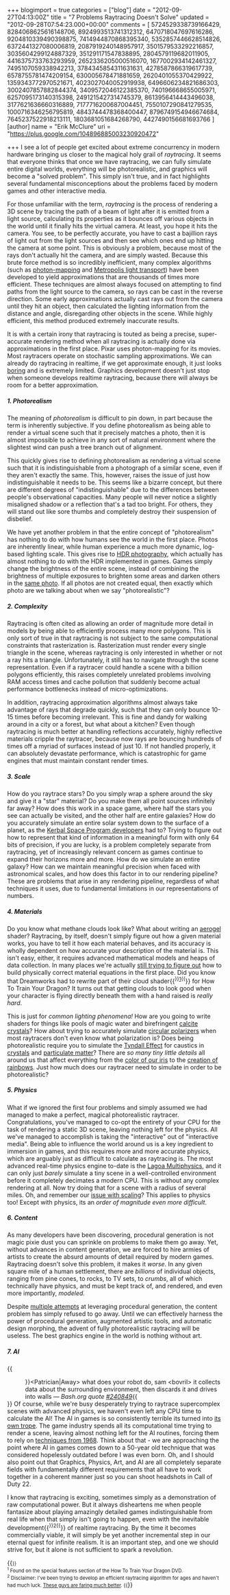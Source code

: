 +++
blogimport = true
categories = ["blog"]
date = "2012-09-27T04:13:00Z"
title = "7 Problems Raytracing Doesn't Solve"
updated = "2012-09-28T07:54:23.000+00:00"
comments = [ 5724529338739166429, 8284068625616148706, 8924993513741312312, 6470718047697616286, 9204810339490398875, 7414944870868395340, 5352857446628514826, 6372441327080006819, 2087919240148957917, 3501579533292216857, 3035604299124887329, 351291171547838895, 2804579119682011905, 4416375733763293959, 2652336205000516070, 1677002934142461327, 7495107059338942213, 3784345854311631631, 4278587866319617739, 6578755781474209154, 630005678471881659, 2620401055370429922, 1359343772970521671, 4023027040052919938, 6496606234821686303, 3002407857882844374, 3409572046122385370, 740196668655005971, 6257095173140315398, 2491215427314745379, 8613956414443496038, 3177621636660316889, 7177716200687004451, 7550107290841279535, 1000716346256795819, 4843744478368400447, 8796749154946674684, 7645237522918213111, 1803681051684268790, 4427490156681693766 ]
[author]
name = "Erik McClure"
uri = "https://plus.google.com/104896885003230920472"

+++
I see a lot of people get excited about extreme concurrency in modern hardware bringing us closer to the magical holy grail of *raytracing*. It seems that everyone thinks that once we have raytracing, we can fully simulate entire digital worlds, everything will be photorealistic, and graphics will become a "solved problem". This simply isn't true, and in fact highlights several fundamental misconceptions about the problems faced by modern games and other interactive media.

For those unfamiliar with the term, *raytracing* is the process of rendering a 3D scene by tracing the path of a beam of light after it is emitted from a light source, calculating its properties as it bounces off various objects in the world until it finally hits the virtual camera. At least, you hope it hits the camera. You see, to be perfectly accurate, you have to cast a bajillion rays of light out from the light sources and then see which ones end up hitting the camera at some point. This is obviously a problem, because most of the rays don't actually hit the camera, and are simply wasted. Because this brute force method is so incredibly inefficient, many complex algorithms (such as [photon-mapping](http://en.wikipedia.org/wiki/Photon_mapping) and [Metropolis light transport](http://en.wikipedia.org/wiki/Metropolis_light_transport)) have been developed to yield approximations that are thousands of times more efficient. These techniques are almost always focused on attempting to find paths from the light source to the camera, so rays can be cast in the reverse direction. Some early approximations actually cast rays out from the camera until they hit an object, then calculated the lighting information from the distance and angle, disregarding other objects in the scene. While highly efficient, this method produced extremely inaccurate results.

It is with a certain irony that raytracing is touted as being a precise, super-accurate rendering method when all raytracing is actually done via approximations in the first place. Pixar uses photon-mapping for its movies. Most raytracers operate on stochastic sampling approximations. We can already do raytracing in realtime, if we get approximate enough, it just looks [boring](http://www.youtube.com/watch?v=h5mRRElXy-w&t=0m50s) and is extremely limited. Graphics development doesn't just stop when someone develops realtime raytracing, because there will always be room for a better approximation.

##### 1. Photorealism
The meaning of *photorealism* is difficult to pin down, in part because the term is inherently subjective. If you define photorealism as being able to render a virtual scene such that it precisely matches a photo, then it is almost impossible to achieve in any sort of natural environment where the slightest wind can push a tree branch out of alignment.

This quickly gives rise to defining photorealism as rendering a virtual scene such that it is indistinguishable from a photograph of a similar scene, even if they aren't exactly the same. This, however, raises the issue of just how indistinguishable it needs to be. This seems like a bizarre concept, but there are different degrees of "indistinguishable" due to the differences between people's observational capacities. Many people will never notice a slightly misaligned shadow or a reflection that's a tad too bright. For others, they will stand out like sore thumbs and completely destroy their suspension of disbelief.

We have yet another problem in that the entire concept of "photorealism" has nothing to do with how humans see the world in the first place. Photos are inherently linear, while human experience a much more dynamic, log-based lighting scale. This gives rise to [HDR photography](http://en.wikipedia.org/wiki/High_dynamic_range_imaging), which actually has almost nothing to do with the HDR implemented in games. Games simply change the brightness of the entire scene, instead of combining the brightness of multiple exposures to brighten some areas and darken others in the [same photo](http://en.wikipedia.org/wiki/File:BrnoSunsetHDRExampleByIgor.jpg). If all photos are not created equal, then exactly which photo are we talking about when we say "photorealistic"?

##### 2. Complexity
Raytracing is often cited as allowing an order of magnitude more detail in models by being able to efficiently process many more polygons. This is only sort of true in that raytracing is not subject to the same computational constraints that rasterization is. Rasterization must render every single triangle in the scene, whereas raytracing is only interested in whether or not a ray hits a triangle. Unfortunately, it still has to navigate through the scene representation. Even if a raytracer could handle a scene with a billion polygons efficiently, this raises completely unrelated problems involving RAM access times and cache pollution that suddenly become actual performance bottlenecks instead of micro-optimizations.

In addition, raytracing approximation algorithms almost always take advantage of rays that degrade quickly, such that they can only bounce 10-15 times before becoming irrelevant. This is fine and dandy for walking around in a city or a forest, but what about a kitchen? Even though raytracing is much better at handling reflections accurately, highly reflective materials cripple the raytracer, because now rays are bouncing hundreds of times off a myriad of surfaces instead of just 10. If not handled properly, it can absolutely devastate performance, which is catastrophic for game engines that must maintain constant render times.

##### 3. Scale
How do you raytrace stars? Do you simply wrap a sphere around the sky and give it a "star" material? Do you make them all point sources infinitely far away? How does this work in a space game, where half the stars you see can actually be visited, and the other half are entire galaxies? How do you accurately simulate an entire solar system down to the surface of a planet, as the [Kerbal Space Program developers](http://kerbalspaceprogram.com/forum/entry.php/54-Scaled-Space-Now-with-100-more-Floating-Origin%21) had to? Trying to figure out how to represent that kind of information in a meaningful form with only 64 bits of precision, if you are lucky, is a problem completely separate from raytracing, yet of increasingly relevant concern as games continue to expand their horizons more and more. How do we simulate an entire galaxy? How can we maintain meaningful precision when faced with astronomical scales, and how does this factor in to our rendering pipeline? These are problems that arise in any rendering pipeline, regardless of what techniques it uses, due to fundamental limitations in our representations of numbers.

##### 4. Materials
Do you know what methane clouds look like? What about writing an [aerogel](http://en.wikipedia.org/wiki/File:Aerogel_nasa.jpg) shader? Raytracing, by itself, doesn't simply figure out how a given material works, you have to tell it how each material behaves, and its accuracy is wholly dependent on how accurate your description of the material is. This isn't easy, either, it requires advanced mathematical models and heaps of data collection. In many places we're actually [still trying to figure out](http://blog.selfshadow.com/publications/s2012-shading-course/) how to build physically correct material equations in the first place. Did you know that Dreamworks had to rewrite part of their cloud shader{{<sup>}}<a href="#r1">1</a>{{</sup>}} for How To Train Your Dragon? It turns out that getting clouds to look good when your character is flying directly beneath them with a hand raised is *really hard*. 

This is just for *common lighting phenomena!* How are you going to write shaders for things like pools of magic water and birefringent [calcite crystals](http://en.wikipedia.org/wiki/Birefringence)? How about trying to accurately simulate [circular polarizers](http://en.wikipedia.org/wiki/File:CircularPolarizer.jpg) when most raytracers don't even know what polarization is? Does being photorealistic require you to simulate the [Tyndall Effect](http://en.wikipedia.org/wiki/Tyndall_effect) for caustics in [crystals](http://en.wikipedia.org/wiki/File:Why_is_the_sky_blue.jpg) and [particulate matter](http://en.wikipedia.org/wiki/File:WaterAndFlourSuspensionLiquid.jpg)? There are *so many tiny little details* all around us that affect everything from the [color of our iris](http://en.wikipedia.org/wiki/Tyndall_scattering#Blue_irises) to the [creation of rainbows](http://en.wikipedia.org/wiki/Rainbow#Number_of_colours_in_spectrum_or_rainbow). Just how much does our raytracer need to simulate in order to be photorealistic?

##### 5. Physics
What if we ignored the first four problems and simply assumed we had managed to make a perfect, magical photorealistic raytracer. Congratulations, you've managed to co-opt the entirety of your CPU for the task of rendering a static 3D scene, leaving nothing left for the physics. All we've managed to accomplish is taking the "interactive" out of "interactive media". Being able to influence the world around us is a key ingredient to immersion in games, and this requires more and more accurate physics, which are arguably just as difficult to calculate as raytracing is. The most advanced real-time physics engine to-date is the [Lagoa Multiphysics](http://www.gameranx.com/updates/id/707/article/mind-blowing-physics-engine-demonstration/), and it can only just *barely* simulate a tiny scene in a well-controlled environment before it completely decimates a modern CPU. This is without any complex rendering at all. Now try doing that for a scene with a radius of several miles. Oh, and remember our [issue with scaling](#h3)? This applies to physics too! Except with physics, its an *order of magnitude even more difficult*.

##### 6. Content
As many developers have been discovering, procedural generation is not magic pixie dust you can sprinkle on problems to make them go away. Yet, without advances in content generation, we are forced to hire armies of artists to create the absurd amounts of detail required by modern games. Raytracing doesn't solve this problem, it makes it *worse*. In any given square mile of a human settlement, there are *billions* of individual objects, ranging from pine cones, to rocks, to TV sets, to *crumbs*, all of which technically have physics, and must be kept track of, and rendered, and even more importantly, *modeled*.

Despite [multiple attempts](http://en.wikipedia.org/wiki/Spore) at leveraging procedural generation, the content problem has simply refused to go away. Until we can effectively harness the power of procedural generation, augmented artistic tools, and automatic design morphing, the advent of fully photorealistic raytracing will be useless. The best graphics engine in the world is nothing without art.

##### 7. AI

{{<div style="margin-left:3em">}}&lt;Patrician|Away&gt; what does your robot do, sam 
&lt;bovril&gt; it collects data about the surrounding environment, then discards it and drives into walls 
— <i>Bash.org quote [#240849](http://bash.org/?240849)</i>{{</div>}}
Of course, while we're busy desperately trying to raytrace supercomplex scenes with advanced physics, we haven't even left any CPU time to calculate the AI! The AI in games is so consistently terrible its turned into [its own trope](http://tvtropes.org/pmwiki/pmwiki.php/Main/ArtificialStupidity). The game industry spends all its computational time trying to render a scene, leaving almost nothing left for the AI routines, forcing them to rely on [techniques from 1968](http://en.wikipedia.org/wiki/A*_search_algorithm). Think about that - we are approaching the point where AI in games comes down to a 50-year old technique that was considered hopelessly outdated before I was even born. Oh, and I should also point out that Graphics, Physics, Art, and AI are all completely separate fields with fundamentally different requirements that all have to work together in a coherent manner just so you can shoot headshots in Call of Duty 22.

I know that raytracing is exciting, sometimes simply as a demonstration of raw computational power. But it always disheartens me when people fantasize about playing amazingly detailed games indistinguishable from real life when that simply isn't going to happen, even with the inevitable development{{<sup>}}2{{</sup>}} of realtime raytracing. By the time it becomes commercially viable, it will simply be yet another incremental step in our eternal quest for infinite realism. It is an important step, and one we should strive for, but it alone is not sufficient to spark a revolution.

{{<span style="font-size:80%">}}<br/><sup><a name="r1">1</a></sup> Found on the special features section of the How To Train Your Dragon DVD.
<br/><sup>2</sup> Disclaimer: I've been trying to develop an efficient raytracing algorithm for ages and haven't had much luck. <a href="http://www.tml.tkk.fi/~samuli/publications/lehtinen2012siggraph_paper.pdf">These guys are faring much better</a>.
{{</span>}}
